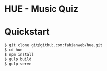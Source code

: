 # HUE - Music Quiz

# Quickstart

```sh
$ git clone git@github.com:fabianweb/hue.git
$ cd hue
$ npm install
$ gulp build
$ gulp serve
```
